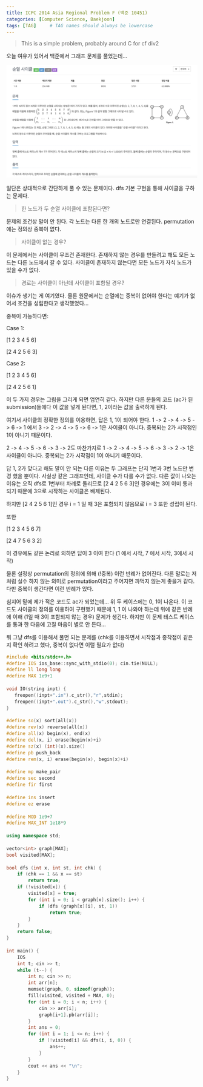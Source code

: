 ```yaml
---
title: ICPC 2014 Asia Regional Problem F (백준 10451) 
categories: [Computer Science, Baekjoon]
tags: [TAG]     # TAG names should always be lowercase
---
```


> This is a simple problem, probably around C for cf div2 


오늘 여유가 있어서 백준에서 그래프 문제를 풀었는데... 

![baekjoon](/../assets/img/posts/baekjoon_10451.png) 

일단은 상대적으로 간단하게 풀 수 있는 문제이다. dfs 기본 구현을 통해 사이클을 구하는 
문제다.  

> 한 노드가 두 순열 사이클에 포함된다면? 

문제의 조건상 말이 안 된다. 각 노드는 다른 한 개의 노드로만 연결된다. permutation에는 정의상 중복이 없다. 

> 사이클이 없는 경우? 

이 문제에서는 사이클이 무조건 존재한다. 존재하지 않는 경우를 만들려고 해도 모든 노드는 다른 노드에서 갈 수 있다. 사이클이 존재하지 않는다면 모든 노드가 자식 노드가 있을 수가 없다.  

> 경로는 사이클이 아닌데 사이클이 포함될 경우? 

이슈가 생기는 게 여기였다. 물론 원문에서는 순열에는 중복이 없어야 한다는 예기가 없어서 조건을 성립한다고 생각했었다...

중복이 가능하다면: 

Case 1: 

[1 2 3 4 5 6]

[2 4 2 5 6 3] 

Case 2: 

[1 2 3 4 5 6]

[2 4 2 5 6 1]

이 두 가지 경우는 그림을 그리게 되면 엄연히 같다. 하지만 다른 분들의 코드 (ac가 된 submission)들에다 이 값을 넣게 된다면, 1, 2이라는 값을 출력하게 된다. 

여기서 사이클의 정확한 정의를 이용하면, 답은 1, 1이 되어야 한다. 
1 -> 2 -> 4 -> 5 -> 6 -> 1 
에서 3 -> 2 -> 4 -> 5 -> 6 -> 1은 사이클이 아니다. 중복되는 2가 시작점인 1이 아니기 때문이다. 

2 -> 4 -> 5 -> 6 -> 3 -> 2도 
마찬가지로 1 -> 2 -> 4 -> 5 -> 6 -> 3 -> 2 -> 1은 사이클이 아니다. 중복되는 2가 시작점이 1이 아니기 때문이다. 

답 1, 2가 맞다고 해도 말이 안 되는 다른 이유는 두 그래프는 단지 1번과 3번 노드만 변경 했을 뿐이다. 사실상 
같은 그래프인데, 사이클 수가 다를 수가 없다. 다른 값이 나오는 이유는 오직 dfs로 1번부터 차례로 돌리므로 
[2 4 2 5 6 3]인 경우에는 3이 이미 통과 되기 때문에 3으로 시작하는 사이클은 배제된다. 

하지만 [2 4 2 5 6 1]인 경우 i = 1 일 때 3은 포함되지 않음므로 i = 3 또한 성립이 된다. 

또한 

[1 2 3 4 5 6 7]

[2 4 7 5 6 3 2] 

이 경우에도 같은 논리로 의하면 답이 3 이여 한다 (1 에서 시작, 7 에서 시작, 3에서 시작)

물론 설정상 permutation의 정의에 의해 (!중복) 이런 반례가 없어진다. 다른 말로는 저처럼 실수 하지 않는 의미로 permutation이라고 주어지면 까먹지 않는게 좋을거 같다. 다만 중복이 생긴다면 이런 반례가 있다.  

심지어 밑에 제가 적은 코드도 ac가 되었는데... 위 두 케이스에는 0, 1이 나온다. 이 코드도 사이클의 정의를 이용하여 구현했기 때문에 1, 1 이 나와야 하는데 위에 같은 반례에 이해 (1일 때 3이 포함되지 않는 경우) 
문제가 생긴다. 하지만 이 문제 테스트 케이스를 통과 한 다음에 고칠 마음이 별로 안 든다... 

뭐 그냥 dfs를 이용해서 풀면 되는 문제를 (chk를 이용하면서 시작점과 종착점이 같은지 확인 하려고 했다, 중복이 없다면 이럴 필요가 없다) 


``` c++
#include <bits/stdc++.h>  
#define IOS ios_base::sync_with_stdio(0); cin.tie(NULL); 
#define ll long long 
#define MAX 1e9+1 

void IO(string inpt) {
   freopen((inpt+".in").c_str(),"r",stdin);
   freopen((inpt+".out").c_str(),"w",stdout);
}  

#define so(x) sort(all(x))
#define rev(x) reverse(all(x)) 
#define all(x) begin(x), end(x)
#define del(x, i) erase(begin(x)+i)
#define sz(x) (int)(x).size()
#define pb push_back
#define rem(x, i) erase(begin(x), begin(x)+i)
 
#define mp make_pair
#define sec second
#define fir first
 
#define ins insert
#define ez erase
 
#define MOD 1e9+7
#define MAX_INT 1e18*9 

using namespace std; 

vector<int> graph[MAX]; 
bool visited[MAX]; 

bool dfs (int x, int st, int chk) { 
    if (chk == 1 && x == st) 
        return true; 
    if (!visited[x]) { 
        visited[x] = true; 
        for (int i = 0; i < graph[x].size(); i++) { 
            if (dfs (graph[x][i], st, 1)) 
                return true;  
        } 
    } 
    return false;  
} 

int main() { 
    IOS 
    int t; cin >> t; 
    while (t--) { 
        int n; cin >> n; 
        int arr[n]; 
        memset(graph, 0, sizeof(graph)); 
        fill(visited, visited + MAX, 0); 
        for (int i = 0; i < n; i++) { 
            cin >> arr[i]; 
            graph[i+1].pb(arr[i]); 
        } 
        int ans = 0; 
        for (int i = 1; i <= n; i++) { 
            if (!visited[i] && dfs(i, i, 0)) { 
                ans++;  
            } 
        } 
        cout << ans << "\n"; 
    } 
}  
```